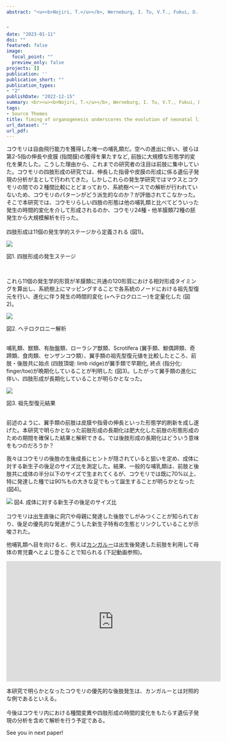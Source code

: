 ```yaml
---
abstract: "<u><b>Nojiri, T.</u></b>, Werneburg, I. Tu, V.T., Fukui, D., Takechi, M., Iseki, S., Furutera, T., and Koyabu, D. <br><b><i>Proceedings of the Royal Society B：Biological Sciences.</i></b> <i>in press</i>


" 
date: "2023-01-11"
doi: ""
featured: false
image: 
  focal_point: ""
  preview_only: false
projects: []
publication: ''
publication_short: ""
publication_types:
- "2"
publishDate: "2022-12-15"
summary: <br><u><b>Nojiri, T.</u></b>, Werneburg, I. Tu, V.T., Fukui, D., Takechi, M., Iseki, S., Furutera, T., and Koyabu, D.<br>      <b><i>Proceedings of the Royal Society B：Biological Sciences </b></i> (2023)
tags:
- Source Themes
title: Timing of organogenesis underscores the evolution of neonatal life histories and powered flight in bats
url_dataset: ""
url_pdf: 
---
```


コウモリは自由飛行能力を獲得した唯一の哺乳類だ。空への進出に伴い、彼らは第2-5指の伸長や皮膜 (指間膜)の獲得を果たすなど, 前肢に大規模な形態学的変化を果たした。こうした理由から、これまでの研究者の注目は前肢に集中していた。コウモリの四肢形成の研究では、伸長した指骨や皮膜の形成に係る遺伝子発現の分析が主として行われてきた。しかしこれらの発生学研究ではマウスとコウモリの間での２種間比較にとどまっており、系統樹ベースでの解析が行われていないため、コウモリのパターンがどう派生的なのか？が評価されてこなかった。そこで本研究では、コウモリらしい四肢の形態は他の哺乳類と比べてどういった発生の時間的変化を介して形成されるのか、コウモリ24種・他羊膜類72種の胚発生から大規模解析を行った。
<br>
<br>
四肢形成は11個の発生学的ステージから定義される (図1)。<br>

<img src="A.jpg">


図1. 四肢形成の発生ステージ


<br>

これら11個の発生学的形質が羊膜類に共通の120形質における相対形成タイミングを算出し、系統樹上にマッピングすることで各系統のノードにおける祖先型復元を行い、進化に伴う発生の時間的変化 (=ヘテロクロニー)を定量化した (図2)。

<img src="B.jpg">

図2. ヘテロクロニー解析
<br>
<br>

哺乳類、獣類、有胎盤類、ローラシア獣類、Scrotifera (翼手類、鯨偶蹄類、奇蹄類、食肉類、センザンコウ類）、翼手類の祖先型復元値を比較したところ、前肢・後肢共に始点 (四肢頂堤: limb ridge)が翼手類で早期化, 終点 (指分化: finger/toe)が晩期化していることが判明した (図3)。したがって翼手類の進化に伴い、四肢形成が長期化していることが明らかとなった。

<img src="C.jpg">

図3. 祖先型復元結果
<br>
<br>

前述のように、翼手類の前肢は皮膜や指骨の伸長といった形態学的刷新を成し遂げた。本研究で明らかとなった前肢形成の長期化は肥大化した前肢の形態形成のための期間を確保した結果と解釈できる。では後肢形成の長期化はどういう意味をもつのだろうか？


我々はコウモリの後肢の生後成長にヒントが隠されていると狙いを定め、成体に対する新生子の後足のサイズ比を測定した。結果、一般的な哺乳類は、前肢と後肢共に成体の半分以下のサイズで生まれてくるが、コウモリでは既に70%以上、特に発達した種では90%もの大きな足でもって誕生することが明らかとなった (図4)。

<img src="D.jpg">
図4. 成体に対する新生子の後足のサイズ比
<br>
<br>
コウモリは出生直後に洞穴や母親に発達した後肢でしがみつくことが知られており、後足の優先的な発達がこうした新生子特有の生態とリンクしていることが示唆された。

他哺乳類へ目を向けると、例えば<a href="https://www.youtube.com/watch?v=UpsnREY-6no">カンガルー</a>は出生後発達した前肢を利用して母体の育児嚢へとよじ登ることで知られる (下記動画参照)。


<iframe width="560" height="315" src="https://www.youtube.com/embed/UpsnREY-6no" title="YouTube video player" frameborder="0" allow="accelerometer; autoplay; clipboard-write; encrypted-media; gyroscope; picture-in-picture" allowfullscreen></iframe>

本研究で明らかとなったコウモリの優先的な後肢発生は、カンガルーとは対照的な例であるといえる。
<br>
<br>
今後はコウモリ内における種間変異や四肢形成の時間的変化をもたらす遺伝子発現の分析を含めて解析を行う予定である。

See you in next paper!










